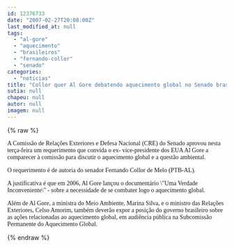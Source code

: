```yaml
---
id: 12376733
date: "2007-02-27T20:08:00Z"
last_modified_at: null
tags:
  - "al-gore"
  - "aquecimento"
  - "brasileiros"
  - "fernando-collor"
  - "senado"
categories:
  - "noticias"
title: "Collor quer Al Gore debatendo aquecimento global no Senado brasileiro"
sutia: null
chapeu: null
autor: null
imagem: null
---
```

{% raw %}
<p><P><FONT face=Verdana>A Comissão de Relações Exteriores e Defesa Nacional (CRE) do Senado aprovou nesta terça-feira&nbsp;um requerimento que convida o ex- vice-presidente dos EUA Al Gore a comparecer à comissão para discutir o aquecimento global e a questão ambiental.</FONT></P></p>
<p><P><FONT face=Verdana>O requerimento é de autoria do senador Fernando Collor de Melo (PTB-AL). </FONT></P></p>
<p><P><FONT face=Verdana>A justificativa é que em 2006, Al Gore lançou o documentário \"Uma Verdade Inconveniente\" - sobre a necessidade de se combater logo o aquecimento global. </FONT></P></p>
<p><P><FONT face=Verdana>Além de Al Gore, a ministra do Meio Ambiente, Marina Silva, e o ministro das Relações Exteriores, Celso Amorim, também deverão expor a posição do governo brasileiro sobre as ações relacionadas ao aquecimento global, em audiência pública na Subcomissão Permanente do Aquecimento Global.</FONT></P> </p>
{% endraw %}